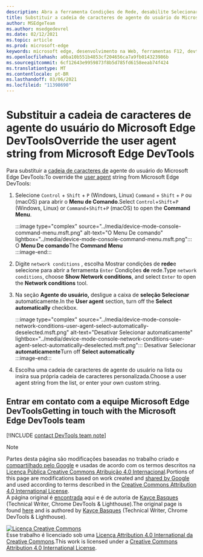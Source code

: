 ```yaml
---
description: Abra a ferramenta Condições de Rede, desabilite Selecionar automaticamente e escolha na lista ou insira uma cadeia de caracteres personalizada.
title: Substituir a cadeia de caracteres de agente do usuário do Microsoft Edge DevTools
author: MSEdgeTeam
ms.author: msedgedevrel
ms.date: 02/12/2021
ms.topic: article
ms.prod: microsoft-edge
keywords: microsoft edge, desenvolvimento na Web, ferramentas F12, devtools
ms.openlocfilehash: a0ba10b551b4853cf204656ca7a9fb014323986b
ms.sourcegitcommit: 6cf12643e9959873f8b5d785fd6158eeab74f424
ms.translationtype: MT
ms.contentlocale: pt-BR
ms.lasthandoff: 03/06/2021
ms.locfileid: "11398690"
---
```

<!-- Copyright Kayce Basques 

   Licensed under the Apache License, Version 2.0 (the "License");
   you may not use this file except in compliance with the License.
   You may obtain a copy of the License at

       https://www.apache.org/licenses/LICENSE-2.0

   Unless required by applicable law or agreed to in writing, software
   distributed under the License is distributed on an "AS IS" BASIS,
   WITHOUT WARRANTIES OR CONDITIONS OF ANY KIND, either express or implied.
   See the License for the specific language governing permissions and
   limitations under the License.  -->

# <a name="override-the-user-agent-string-from-microsoft-edge-devtools"></a><span data-ttu-id="c0667-104">Substituir a cadeia de caracteres de agente do usuário do Microsoft Edge DevTools</span><span class="sxs-lookup"><span data-stu-id="c0667-104">Override the user agent string from Microsoft Edge DevTools</span></span>  

<span data-ttu-id="c0667-105">Para substituir a [cadeia de caracteres de][MDNUserAgent] agente do usuário do Microsoft Edge DevTools:</span><span class="sxs-lookup"><span data-stu-id="c0667-105">To override the [user agent][MDNUserAgent] string from Microsoft Edge DevTools:</span></span>  

1.  <span data-ttu-id="c0667-106">Selecione `Control` + `Shift` + `P` \(Windows, Linux\) `Command` + `Shift` + `P` ou \(macOS\) para abrir o **Menu de Comando**.</span><span class="sxs-lookup"><span data-stu-id="c0667-106">Select `Control`+`Shift`+`P` \(Windows, Linux\) or `Command`+`Shift`+`P` \(macOS\) to open the **Command Menu**.</span></span>  
    
    :::image type="complex" source="../media/device-mode-console-command-menu.msft.png" alt-text="O Menu De comando" lightbox="../media/device-mode-console-command-menu.msft.png":::
       <span data-ttu-id="c0667-108">O **Menu De comando**</span><span class="sxs-lookup"><span data-stu-id="c0667-108">The **Command Menu**</span></span>  
    :::image-end:::  
    
1.  <span data-ttu-id="c0667-109">Digite `network conditions` , escolha Mostrar condições de **rede**e selecione para abrir a ferramenta `Enter` Condições **de** rede.</span><span class="sxs-lookup"><span data-stu-id="c0667-109">Type `network conditions`, choose **Show Network conditions**, and select `Enter` to open the **Network conditions** tool.</span></span>  
1.  <span data-ttu-id="c0667-110">Na seção **Agente do usuário,** desligue a caixa de **seleção Selecionar** automaticamente.</span><span class="sxs-lookup"><span data-stu-id="c0667-110">In the **User agent** section, turn off the **Select automatically** checkbox.</span></span>  
    
    :::image type="complex" source="../media/device-mode-console-network-conditions-user-agent-select-automatically-deselected.msft.png" alt-text="Desativar Selecionar automaticamente" lightbox="../media/device-mode-console-network-conditions-user-agent-select-automatically-deselected.msft.png":::
       <span data-ttu-id="c0667-112">Desativar Selecionar **automaticamente**</span><span class="sxs-lookup"><span data-stu-id="c0667-112">Turn off **Select automatically**</span></span>  
    :::image-end:::  
    
1.  <span data-ttu-id="c0667-113">Escolha uma cadeia de caracteres de agente do usuário na lista ou insira sua própria cadeia de caracteres personalizada.</span><span class="sxs-lookup"><span data-stu-id="c0667-113">Choose a user agent string from the list, or enter your own custom string.</span></span>  
    
## <a name="getting-in-touch-with-the-microsoft-edge-devtools-team"></a><span data-ttu-id="c0667-114">Entrar em contato com a equipe Microsoft Edge DevTools</span><span class="sxs-lookup"><span data-stu-id="c0667-114">Getting in touch with the Microsoft Edge DevTools team</span></span>  

[!INCLUDE [contact DevTools team note](../includes/contact-devtools-team-note.md)]  

<!-- links -->  

[MDNUserAgent]: https://developer.mozilla.org/docs/Glossary/User_agent "Agente de usuário | MDN"  

> [!NOTE]
> <span data-ttu-id="c0667-116">Partes desta página são modificações baseadas no trabalho criado e [compartilhado pelo Google][GoogleSitePolicies] e usadas de acordo com os termos descritos na [Licença Pública Creative Commons Atribuição 4.0 Internacional][CCA4IL].</span><span class="sxs-lookup"><span data-stu-id="c0667-116">Portions of this page are modifications based on work created and [shared by Google][GoogleSitePolicies] and used according to terms described in the [Creative Commons Attribution 4.0 International License][CCA4IL].</span></span>  
> <span data-ttu-id="c0667-117">A página original é [encontrada](https://developers.google.com/web/tools/chrome-devtools/device-mode/override-user-agent) aqui e é de autoria de [Kayce Basques][KayceBasques] \(Technical Writer, Chrome DevTools \& Lighthouse\).</span><span class="sxs-lookup"><span data-stu-id="c0667-117">The original page is found [here](https://developers.google.com/web/tools/chrome-devtools/device-mode/override-user-agent) and is authored by [Kayce Basques][KayceBasques] \(Technical Writer, Chrome DevTools \& Lighthouse\).</span></span>  

[![Licença Creative Commons][CCby4Image]][CCA4IL]  
<span data-ttu-id="c0667-119">Esse trabalho é licenciado sob uma [Licença Attribution 4.0 International da Creative Commons][CCA4IL].</span><span class="sxs-lookup"><span data-stu-id="c0667-119">This work is licensed under a [Creative Commons Attribution 4.0 International License][CCA4IL].</span></span>  

[CCA4IL]: https://creativecommons.org/licenses/by/4.0  
[CCby4Image]: https://i.creativecommons.org/l/by/4.0/88x31.png  
[GoogleSitePolicies]: https://developers.google.com/terms/site-policies  
[KayceBasques]: https://developers.google.com/web/resources/contributors/kaycebasques  

